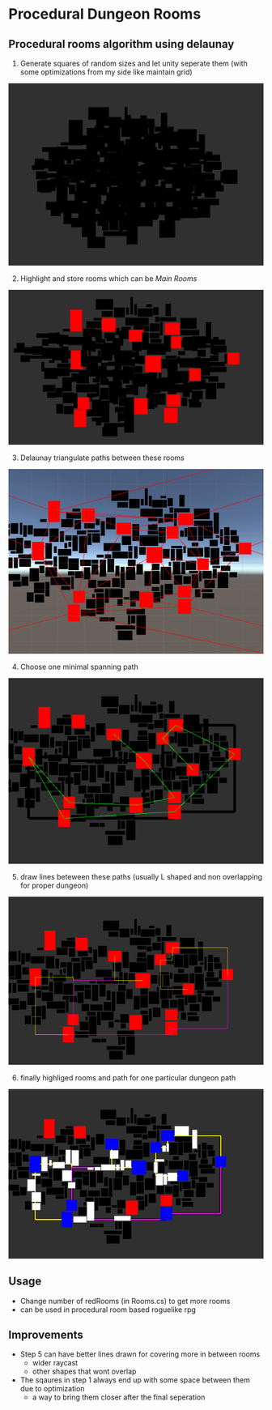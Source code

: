 # Procedural Dungeon Rooms
## Procedural rooms algorithm using delaunay

1. Generate squares of random sizes and let unity seperate them (with some optimizations from my side like maintain grid)

![](/ScreenShots/proc1.png)

2. Highlight and store rooms which can be *Main Rooms*

![](ScreenShots/proc2.png)

3. Delaunay triangulate paths between these rooms

![](ScreenShots/proc3.png)

4. Choose one minimal spanning path

![](ScreenShots/proc4.png)

5. draw lines beteween these paths (usually L shaped and non overlapping for proper dungeon)

![](ScreenShots/proc5.png)

6. finally highliged rooms and path for one particular dungeon path

![](ScreenShots/proc6.png)

## Usage
- Change number of redRooms (in Rooms.cs) to get more rooms
- can be used in procedural room based roguelike rpg

## Improvements
- Step 5 can have better lines drawn for covering more in between rooms
  - wider raycast
  - other shapes that wont overlap
- The sqaures in step 1 always end up with some space between them due to optimization
  - a way to bring them closer after the final seperation
